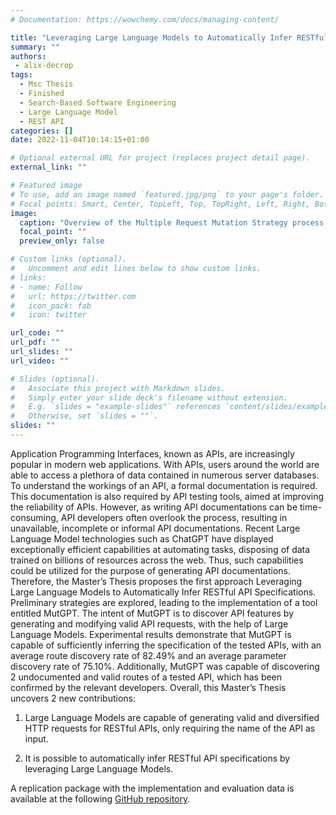 ```yaml
---
# Documentation: https://wowchemy.com/docs/managing-content/

title: "Leveraging Large Language Models to Automatically Infer RESTful API Specifications"
summary: ""
authors: 
 - alix-decrop
tags: 
  - Msc Thesis
  - Finished
  - Search-Based Software Engineering
  - Large Language Model
  - REST API
categories: []
date: 2022-11-04T10:14:15+01:00

# Optional external URL for project (replaces project detail page).
external_link: ""

# Featured image
# To use, add an image named `featured.jpg/png` to your page's folder.
# Focal points: Smart, Center, TopLeft, Top, TopRight, Left, Right, BottomLeft, Bottom, BottomRight.
image:
  caption: "Overview of the Multiple Request Mutation Strategy process."
  focal_point: ""
  preview_only: false

# Custom links (optional).
#   Uncomment and edit lines below to show custom links.
# links:
# - name: Follow
#   url: https://twitter.com
#   icon_pack: fab
#   icon: twitter

url_code: ""
url_pdf: ""
url_slides: ""
url_video: ""

# Slides (optional).
#   Associate this project with Markdown slides.
#   Simply enter your slide deck's filename without extension.
#   E.g. `slides = "example-slides"` references `content/slides/example-slides.md`.
#   Otherwise, set `slides = ""`.
slides: ""
---
```


Application Programming Interfaces, known as APIs, are increasingly popular in modern web applications. With APIs, users around the world are able to access a plethora of data contained in numerous server databases. To understand the workings of an API, a formal documentation is required. This documentation is also required by API testing tools, aimed at improving the reliability of APIs. However, as writing API documentations can be time-consuming, API developers often overlook the process, resulting in unavailable, incomplete or informal API documentations.
Recent Large Language Model technologies such as ChatGPT have displayed exceptionally efficient capabilities at automating tasks, disposing of data trained on billions of resources across the web. Thus, such capabilities could be utilized for the purpose of generating API documentations.
Therefore, the Master’s Thesis proposes the first approach Leveraging Large Language Models to Automatically Infer RESTful API Specifications. Preliminary strategies are explored, leading to the implementation of a tool entitled MutGPT. The intent of MutGPT is to discover API features by generating and modifying valid API requests, with the help of Large Language Models.
Experimental results demonstrate that MutGPT is capable of sufficiently inferring the specification of the tested APIs, with an average route discovery rate of 82.49% and an average parameter discovery rate of 75.10%. Additionally, MutGPT was capable of discovering 2 undocumented and valid routes of a tested API, which has been confirmed by the relevant developers.
Overall, this Master’s Thesis uncovers 2 new contributions:

1. Large Language Models are capable of generating valid and diversified HTTP requests for RESTful APIs, only requiring the name of the API as input.

2. It is possible to automatically infer RESTful API specifications by leveraging Large Language Models.

A replication package with the implementation and evaluation data is available at the following [GitHub repository](https://github.com/alixdecr/MutGPT).